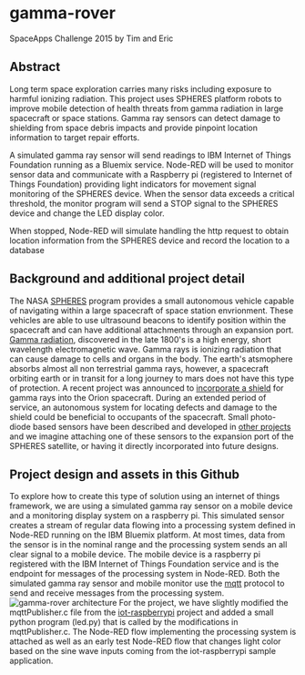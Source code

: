 # gamma-rover
SpaceApps Challenge 2015 by Tim and Eric
## Abstract
Long term space exploration carries many risks including exposure to harmful ionizing radiation. This project uses SPHERES platform robots to improve mobile detection of health threats from gamma radiation in large spacecraft or space stations. Gamma ray sensors can detect damage to shielding from space debris impacts and provide pinpoint location information to target repair efforts.

A simulated gamma ray sensor will send readings to IBM Internet of Things Foundation running as a Bluemix service. Node-RED will be used to monitor sensor data and communicate with a Raspberry pi (registered to Internet of Things Foundation) providing light indicators for movement signal monitoring of the SPHERES device. When the sensor data exceeds a critical threshold, the monitor program will send a STOP signal to the SPHERES device and change the LED display color.

When stopped, Node-RED will simulate handling the http request to obtain location information from the SPHERES device and record the location to a database

## Background and additional project detail
The NASA [SPHERES](http://www.nasa.gov/spheres/mission.html) program provides a small autonomous vehicle capable of navigating within a large spacecraft of space station envrionment. These vehicles are able to use ultrasound beacons to identify position within the spacecraft and can have additional attachments through an expansion port.
[Gamma radiation](http://www.britannica.com/EBchecked/topic/225048/gamma-ray), discovered in the late 1800's is a high energy, short wavelength electromagnetic wave. Gamma rays is ionizing radiation that can cause damage to cells and organs in the body. The earth's atsmophere absorbs almost all non terrestrial gamma rays, however, a spacecraft orbiting earth or in transit for a long journey to mars does not have this type of protection. A recent project was announced to [incorporate a shield](http://www.engineering.com/Education/EducationArticles/ArticleID/7510/Orion-Spacecraft-will-carry-Radiation-Shield-designed-by-High-School-Students.aspx) for gamma rays into the Orion spacecraft. During an extended period of service, an autonomous system for locating defects and damage to the shield could be beneficial to occupants of the spacecraft. Small photo-diode based sensors have been described and developed in [other projects](http://hackaday.com/2013/06/03/a-very-tiny-gamma-ray-detector/) and we imagine attaching one of these sensors to the expansion port of the SPHERES satellite, or having it directly incorporated into future designs.

## Project design and assets in this Github
To explore how to create this type of solution using an internet of things framework, we are using a simulated gamma ray sensor on a mobile device and a monitoring display system on a raspberry pi. This simulated sensor creates a stream of regular data flowing into a processing system defined in Node-RED running on the IBM Bluemix platform. At most times, data from the sensor is in the nominal range and the processing system sends an all clear signal to a mobile device. The mobile device is a raspberry pi registered with the IBM Internet of Things Foundation service and is the endpoint for messages of the processing system in Node-RED. Both the simulated gamma ray sensor and mobile monitor use the [mqtt](https://docs.internetofthings.ibmcloud.com/messaging/mqtt.html) protocol to send and receive messages from the processing system.
![gamma-rover architecture](https://dl.dropboxusercontent.com/u/52328656/hackathons/gamma-rover-arch.png)
For the project, we have slightly modified the mqttPublisher.c file from the [iot-raspberrypi](https://github.com/ibm-messaging/iot-raspberrypi) project and added a small python program (led.py) that is called by the modifications in mqttPublisher.c. The Node-RED flow implementing the processing system is attached as well as an early test Node-RED flow that changes light color based on the sine wave inputs coming from the iot-raspberrypi sample application.
